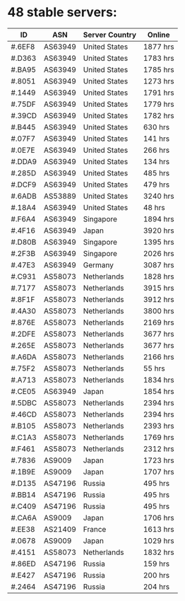 # 48 stable servers:

| ID | ASN | Server Country | Online |
| ------ | ------ | ------ | ------ |
| #.6EF8 | AS63949 | United States | 1877 hrs |
| #.D363 | AS63949 | United States | 1783 hrs |
| #.BA95 | AS63949 | United States | 1785 hrs |
| #.8051 | AS63949 | United States | 1273 hrs |
| #.1449 | AS63949 | United States | 1791 hrs |
| #.75DF | AS63949 | United States | 1779 hrs |
| #.39CD | AS63949 | United States | 1782 hrs |
| #.B445 | AS63949 | United States | 630 hrs |
| #.07F7 | AS63949 | United States | 141 hrs |
| #.0E7E | AS63949 | United States | 266 hrs |
| #.DDA9 | AS63949 | United States | 134 hrs |
| #.285D | AS63949 | United States | 485 hrs |
| #.DCF9 | AS63949 | United States | 479 hrs |
| #.6ADB | AS53889 | United States | 3240 hrs |
| #.18A4 | AS63949 | United States | 48 hrs |
| #.F6A4 | AS63949 | Singapore | 1894 hrs |
| #.4F16 | AS63949 | Japan | 3920 hrs |
| #.D80B | AS63949 | Singapore | 1395 hrs |
| #.2F3B | AS63949 | Singapore | 2026 hrs |
| #.47E3 | AS63949 | Germany | 3087 hrs |
| #.C931 | AS58073 | Netherlands | 1828 hrs |
| #.7177 | AS58073 | Netherlands | 3915 hrs |
| #.8F1F | AS58073 | Netherlands | 3912 hrs |
| #.4A30 | AS58073 | Netherlands | 3800 hrs |
| #.876E | AS58073 | Netherlands | 2169 hrs |
| #.2DFE | AS58073 | Netherlands | 3677 hrs |
| #.265E | AS58073 | Netherlands | 3677 hrs |
| #.A6DA | AS58073 | Netherlands | 2166 hrs |
| #.75F2 | AS58073 | Netherlands | 55 hrs |
| #.A713 | AS58073 | Netherlands | 1834 hrs |
| #.CE05 | AS63949 | Japan | 1854 hrs |
| #.5DBC | AS58073 | Netherlands | 2394 hrs |
| #.46CD | AS58073 | Netherlands | 2394 hrs |
| #.B105 | AS58073 | Netherlands | 2393 hrs |
| #.C1A3 | AS58073 | Netherlands | 1769 hrs |
| #.F461 | AS58073 | Netherlands | 2312 hrs |
| #.7836 | AS9009 | Japan | 1723 hrs |
| #.1B9E | AS9009 | Japan | 1707 hrs |
| #.D135 | AS47196 | Russia | 495 hrs |
| #.BB14 | AS47196 | Russia | 495 hrs |
| #.C409 | AS47196 | Russia | 495 hrs |
| #.CA6A | AS9009 | Japan | 1706 hrs |
| #.EE38 | AS21409 | France | 1613 hrs |
| #.0678 | AS9009 | Japan | 1029 hrs |
| #.4151 | AS58073 | Netherlands | 1832 hrs |
| #.86ED | AS47196 | Russia | 159 hrs |
| #.E427 | AS47196 | Russia | 200 hrs |
| #.2464 | AS47196 | Russia | 204 hrs |

